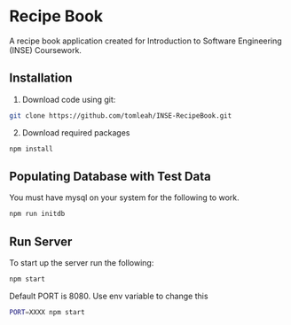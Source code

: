 Recipe Book 
===========

A recipe book application created for Introduction to Software Engineering (INSE) Coursework.

Installation
------------

1. Download code using git:

  ```bash
  git clone https://github.com/tomleah/INSE-RecipeBook.git
  ```
  
2. Download required packages

  ```bash
  npm install
  ```
  
Populating Database with Test Data
--------------------------------
You must have mysql on your system for the following to work.

```bash
npm run initdb
```

Run Server
----------

To start up the server run the following:

  ```bash
  npm start
  ```

Default PORT is 8080. Use env variable to change this

  ```bash
  PORT=XXXX npm start
  ```

